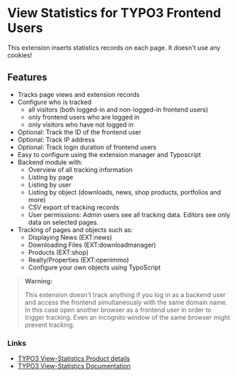 # View Statistics for TYPO3 Frontend Users

This extension inserts statistics records on each page. It doesn't use any cookies!

## Features

* Tracks page views and extension records
* Configure who is tracked
    * all visitors (both logged-in and non-logged-in frontend users)
    * only frontend users who are logged in
    * only visitors who have not logged in
* Optional: Track the ID of the frontend user
* Optional: Track IP address
* Optional: Track login duration of frontend users
* Easy to configure using the extension manager and Typoscript
* Backend module with:
    *   Overview of all tracking information
    *   Listing by page
    *   Listing by user
    *   Listing by object (downloads, news, shop products, portfolios and more)
    *   CSV export of tracking records
    *   User permissions: Admin users see all tracking data. Editors see only data on selected pages.
*   Tracking of pages and objects such as:
    *   Displaying News (EXT:news)
    *   Downloading Files (EXT:downloadmanager)
    *   Products (EXT:shop)
    *   Realty/Properties (EXT:openimmo)
    *   Configure your own objects using TypoScript

> **Warning:**
>
> This extension doesn't track anything if you log in as a backend user and access the frontend simultaneously with
> the same domain name. In this case open another browser as a frontend user in order to trigger tracking.
> Even an incognito window of the same browser might prevent tracking.

### Links

*   [TYPO3 View-Statistics Product details][link-typo3-view-statistics-product-details]
*   [TYPO3 View-Statistics Documentation][link-typo3-view-statistics-documentation]

[link-typo3-view-statistics-product-details]: https://www.coding.ms/typo3-extensions/typo3-view-statistics "TYPO3 View-Statistics Product details"
[link-typo3-view-statistics-documentation]: https://www.coding.ms/documentation/typo3-view-statistics "TYPO3 View-Statistics Documentation"
